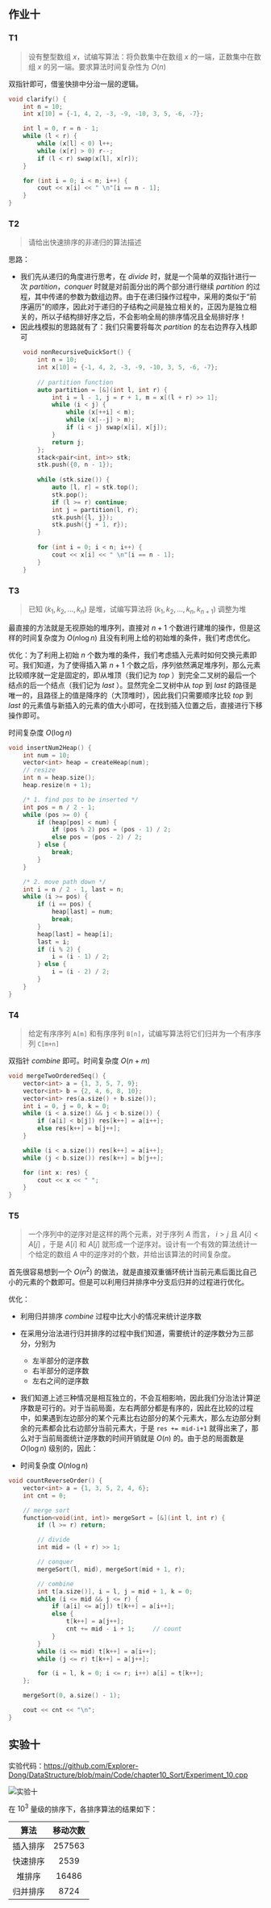 ## 作业十

### T1

> 设有整型数组 $x$，试编写算法：将负数集中在数组 $x$ 的一端，正数集中在数组 $x$ 的另一端。要求算法时间复杂性为 $O(n)$

双指针即可，借鉴快排中分治一层的逻辑。

```c++
void clarify() {
    int n = 10;
    int x[10] = {-1, 4, 2, -3, -9, -10, 3, 5, -6, -7};

    int l = 0, r = n - 1;
    while (l < r) {
        while (x[l] < 0) l++;
        while (x[r] > 0) r--;
        if (l < r) swap(x[l], x[r]);
    }

    for (int i = 0; i < n; i++) {
        cout << x[i] << " \n"[i == n - 1];
    }
}
```

### T2

> 请给出快速排序的非递归的算法描述

思路：

- 我们先从递归的角度进行思考，在 $divide$ 时，就是一个简单的双指针进行一次 $partition$，$conquer$ 时就是对前面分出的两个部分进行继续 $partition$ 的过程，其中传递的参数为数组边界。由于在递归操作过程中，采用的类似于“前序遍历”的顺序，因此对于递归的子结构之间是独立相关的，正因为是独立相关的，所以子结构排好序之后，不会影响全局的排序情况且全局排好序！
- 因此栈模拟的思路就有了：我们只需要将每次 $partition$ 的左右边界存入栈即可

```c++
    void nonRecursiveQuickSort() {
        int n = 10;
        int x[10] = {-1, 4, 2, -3, -9, -10, 3, 5, -6, -7};
        
        // partition function
        auto partition = [&](int l, int r) {
            int i = l - 1, j = r + 1, m = x[(l + r) >> 1];
            while (i < j) {
                while (x[++i] < m);
                while (x[--j] > m);
                if (i < j) swap(x[i], x[j]);
            }
            return j;
        };
        stack<pair<int, int>> stk;
        stk.push({0, n - 1});
        
        while (stk.size()) {
            auto [l, r] = stk.top();
            stk.pop();
            if (l >= r) continue;
            int j = partition(l, r);
            stk.push({l, j});
            stk.push({j + 1, r});
        }
        
        for (int i = 0; i < n; i++) {
            cout << x[i] << " \n"[i == n - 1];
        }
    }
```

### T3

> 已知 $(k_1,k_2,…,k_n)$ 是堆，试编写算法将 $(k_1, k_2,…,k_n,k_{n+1})$ 调整为堆

最直接的方法就是无视原始的堆序列，直接对 $n+1$ 个数进行建堆的操作，但是这样的时间复杂度为 $O(n \log n)$ 且没有利用上给的初始堆的条件，我们考虑优化。

优化：为了利用上初始 $n$ 个数为堆的条件，我们考虑插入元素时如何交换元素即可。我们知道，为了使得插入第 $n+1$ 个数之后，序列依然满足堆序列，那么元素比较顺序就一定是固定的，即从堆顶（我们记为 $top$ ）到完全二叉树的最后一个结点的后一个结点（我们记为 $last$ ）。显然完全二叉树中从 $top$ 到 $last$ 的路径是唯一的，且路径上的值是降序的（大顶堆时），因此我们只需要顺序比较 $top$ 到 $last$ 的元素值与新插入的元素的值大小即可，在找到插入位置之后，直接进行下移操作即可。

时间复杂度 $O(\log n)$

```c++
void insertNum2Heap() {
    int num = 10;
    vector<int> heap = createHeap(num);
    // resize
    int n = heap.size();
    heap.resize(n + 1);

    /* 1. find pos to be inserted */
    int pos = n / 2 - 1;
    while (pos >= 0) {
        if (heap[pos] < num) {
            if (pos % 2) pos = (pos - 1) / 2;
            else pos = (pos - 2) / 2;
        } else {
            break;
        }
    }

    /* 2. move path down */
    int i = n / 2 - 1, last = n;
    while (i >= pos) {
        if (i == pos) {
            heap[last] = num;
            break;
        }
        heap[last] = heap[i];
        last = i;
        if (i % 2) {
            i = (i - 1) / 2;
        } else {
            i = (i - 2) / 2;
        }
    }
}
```

### T4

> 给定有序序列 `A[m]` 和有序序列 `B[n]`，试编写算法将它们归并为一个有序序列 `C[m+n]`

双指针 $combine$ 即可。时间复杂度 $O(n+m)$

```c++
void mergeTwoOrderedSeq() {
    vector<int> a = {1, 3, 5, 7, 9};
    vector<int> b = {2, 4, 6, 8, 10};
    vector<int> res(a.size() + b.size());
    int i = 0, j = 0, k = 0;
    while (i < a.size() && j < b.size()) {
        if (a[i] < b[j]) res[k++] = a[i++];
        else res[k++] = b[j++];
    }

    while (i < a.size()) res[k++] = a[i++];
    while (j < b.size()) res[k++] = b[j++];

    for (int x: res) {
        cout << x << " ";
    }
}
```

### T5

> 一个序列中的逆序对是这样的两个元素，对于序列 $A$ 而言， $i>j$ 且 $A[i]<A[j]$ ，于是 $A[i]$ 和 $A[j]$ 就形成一个逆序对。设计有一个有效的算法统计一个给定的数组 $A$ 中的逆序对的个数，并给出该算法的时间复杂度。

首先很容易想到一个 $O(n^2)$ 的做法，就是直接双重循环统计当前元素后面比自己小的元素的个数即可。但是可以利用归并排序中分支后归并的过程进行优化。

优化：

- 利用归并排序 $combine$ 过程中比大小的情况来统计逆序数
- 在采用分治法进行归并排序的过程中我们知道，需要统计的逆序数分为三部分，分别为
    - 左半部分的逆序数
    - 右半部分的逆序数
    - 左右之间的逆序数
- 我们知道上述三种情况是相互独立的，不会互相影响，因此我们分治法计算逆序数是可行的。对于当前局面，左右两部分都是有序的，因此在比较的过程中，如果遇到左边部分的某个元素比右边部分的某个元素大，那么左边部分剩余的元素都会比右边部分当前元素大，于是 `res += mid-i+1` 就得出来了，那么对于当前局面统计逆序数的时间开销就是 $O(n)$ 的。由于总的局面数是 $O(\log n)$ 级别的，因此：

- 时间复杂度 $O(n \log n)$

```c++
void countReverseOrder() {
    vector<int> a = {1, 3, 5, 2, 4, 6};
    int cnt = 0;

    // merge sort
    function<void(int, int)> mergeSort = [&](int l, int r) {
        if (l >= r) return;

        // divide
        int mid = (l + r) >> 1;

        // conquer
        mergeSort(l, mid), mergeSort(mid + 1, r);

        // combine
        int t[a.size()], i = l, j = mid + 1, k = 0;
        while (i <= mid && j <= r) {
            if (a[i] <= a[j]) t[k++] = a[i++];
            else {
                t[k++] = a[j++];
                cnt += mid - i + 1;     // count
            }
        }
        while (i <= mid) t[k++] = a[i++];
        while (j <= r) t[k++] = a[j++];

        for (i = l, k = 0; i <= r; i++) a[i] = t[k++];
    };

    mergeSort(0, a.size() - 1);

    cout << cnt << "\n";
}
```

## 实验十

实验代码：https://github.com/Explorer-Dong/DataStructure/blob/main/Code/chapter10_Sort/Experiment_10.cpp

![实验十](https://dwj-oss.oss-cn-nanjing.aliyuncs.com/images/202408131636029.png)

在 $10^3$ 量级的排序下，各排序算法的结果如下：

|   算法   | 移动次数 |
| :------: | :------: |
| 插入排序 |  257563  |
| 快速排序 |   2539   |
|  堆排序  |  16486   |
| 归并排序 |   8724   |

